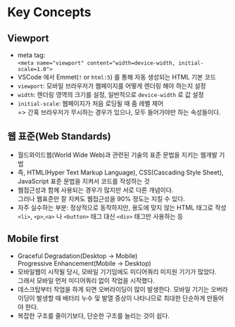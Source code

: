 # Key Concepts

## Viewport

- meta tag:  
  `<meta name="viewport" content="width=device-width, initial-scale=1.0">`
- VSCode 에서 Emmet(`!` or `html:5`) 를 통해 자동 생성되는 HTML 기본 코드
- `viewport`: 모바일 브라우저가 웹페이지를 어떻게 렌더링 해야 하는지 설정
- `width`: 렌더링 영역의 크기를 설정, 일반적으로 `device-width` 로 값 설정
- `initial-scale`: 웹페이지가 처음 로딩될 때 줌 레벨 제어  
  => 간혹 브라우저가 무시하는 경우가 있으나, 모두 들어가야만 하는 속성들이다.

## 웹 표준(Web Standards)

- 월드와이드웹(World Wide Web)과 관련된 기술의 표준 문법을 지키는 웹개발 기법
- 즉, HTML(Hyper Text Markup Language), CSS(Cascading Style Sheet), JavaScript 표준 문법을 지켜서 코드를 작성하는 것
- 웹접근성과 함께 사용되는 경우가 많지만 서로 다른 개념이다.  
  그러나 웹표준만 잘 지켜도 웹접근성을 90% 정도는 지킬 수 있다.
- 자주 실수하는 부분: 정상적으로 동작하지만, 용도에 맞지 않는 HTML 태그로 작성  
  `<li>`, `<p>`,`<a>` 나 `<button>` 태그 대신 `<div>` 태그만 사용하는 등

## Mobile first

- Graceful Degradation(Desktop -> Mobile)  
  Progressive Enhancement(Mobile -> Desktop)
- 모바일웹이 시작될 당시, 모바일 기기임에도 미디어쿼리 미지원 기기가 많았다.  
  그래서 모바일 먼저 미디어쿼리 없이 작업을 시작했다.
- 데스크탑부터 작업을 하게 되면 오버라이딩이 많이 발생한다.
  모바일 기기는 오버라이딩이 발생할 때 배터리 누수 및 발열 증상이 나타나므로 최대한 단순하게 만들어야 한다.
- 복잡한 구조를 줄이기보다, 단순한 구조를 늘리는 것이 쉽다.
